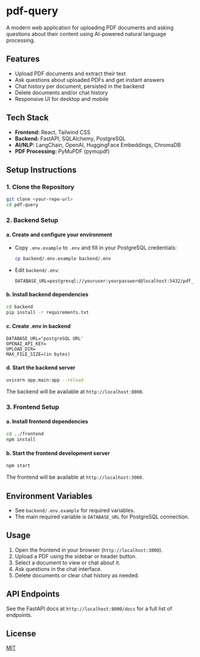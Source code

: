 # pdf-query

A modern web application for uploading PDF documents and asking questions about their content using AI-powered natural language processing.

## Features
- Upload PDF documents and extract their text
- Ask questions about uploaded PDFs and get instant answers
- Chat history per document, persisted in the backend
- Delete documents and/or chat history
- Responsive UI for desktop and mobile

## Tech Stack
- **Frontend:** React, Tailwind CSS
- **Backend:** FastAPI, SQLAlchemy, PostgreSQL
- **AI/NLP:** LangChain, OpenAI, HuggingFace Embeddings, ChromaDB
- **PDF Processing:** PyMuPDF (pymupdf)

## Setup Instructions

### 1. Clone the Repository
```bash
git clone <your-repo-url>
cd pdf-query
```

### 2. Backend Setup

#### a. Create and configure your environment
- Copy `.env.example` to `.env` and fill in your PostgreSQL credentials:
  ```bash
  cp backend/.env.example backend/.env
  ```
- Edit `backend/.env`:
  ```env
  DATABASE_URL=postgresql://youruser:yourpassword@localhost:5432/pdf_qa
  ```

#### b. Install backend dependencies
```bash
cd backend
pip install -r requirements.txt
```

#### c. Create .env in backend
```env
DATABASE_URL="postgreSQL URL'
OPENAI_API_KEY=
UPLOAD_DIR=
MAX_FILE_SIZE=(in bytes)
```

#### d. Start the backend server
```bash
uvicorn app.main:app --reload
```

The backend will be available at `http://localhost:8000`.

### 3. Frontend Setup

#### a. Install frontend dependencies
```bash
cd ../frontend
npm install
```

#### b. Start the frontend development server
```bash
npm start
```

The frontend will be available at `http://localhost:3000`.

## Environment Variables
- See `backend/.env.example` for required variables.
- The main required variable is `DATABASE_URL` for PostgreSQL connection.

## Usage
1. Open the frontend in your browser (`http://localhost:3000`).
2. Upload a PDF using the sidebar or header button.
3. Select a document to view or chat about it.
4. Ask questions in the chat interface.
5. Delete documents or clear chat history as needed.

## API Endpoints
See the FastAPI docs at `http://localhost:8000/docs` for a full list of endpoints.

## License
[MIT](LICENSE)
